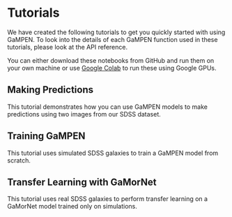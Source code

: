 # Tutorials

We have created the following tutorials to get you quickly started with using GaMPEN. To look into the details of each GaMPEN function used in these tutorials, please look at the API reference.

You can either download these notebooks from GitHub and run them on your own machine or use [Google Colab](https://colab.research.google.com/) to run these using Google GPUs. 

## Making Predictions

This tutorial demonstrates how you can use GaMPEN models to make predictions using two images from our SDSS dataset. 

## Training GaMPEN

This tutorial uses simulated SDSS galaxies to train a GaMPEN model from scratch. 

## Transfer Learning with GaMorNet 

This tutorial uses real SDSS galaxies to perform transfer learning on a GaMorNet model trained only on simulations. 

